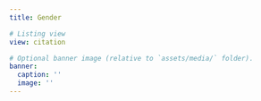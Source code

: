 ```yaml
---
title: Gender

# Listing view
view: citation

# Optional banner image (relative to `assets/media/` folder).
banner:
  caption: ''
  image: ''
---
```

